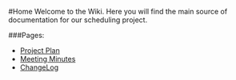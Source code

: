 #Home
Welcome to the Wiki. Here you will find the main source of documentation for our scheduling project. 

###Pages:
- [Project Plan]()
- [Meeting Minutes](https://github.com/SoftEng306-2020/project-1-8-gr8-b8-m8/blob/master/wiki/meeting_minutes/all_meetings.md)
- [ChangeLog](https://github.com/SoftEng306-2020/project-1-8-gr8-b8-m8/blob/master/wiki/changelog.md)

